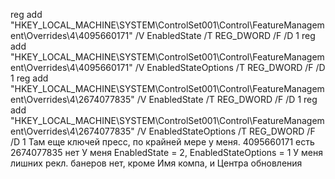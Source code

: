 reg add "HKEY_LOCAL_MACHINE\SYSTEM\ControlSet001\Control\FeatureManagement\Overrides\4\4095660171" /V EnabledState /T REG_DWORD /F /D 1
reg add "HKEY_LOCAL_MACHINE\SYSTEM\ControlSet001\Control\FeatureManagement\Overrides\4\4095660171" /V EnabledStateOptions /T REG_DWORD /F /D 1
reg add "HKEY_LOCAL_MACHINE\SYSTEM\ControlSet001\Control\FeatureManagement\Overrides\4\2674077835" /V EnabledState /T REG_DWORD /F /D 1
reg add "HKEY_LOCAL_MACHINE\SYSTEM\ControlSet001\Control\FeatureManagement\Overrides\4\2674077835" /V EnabledStateOptions /T REG_DWORD /F /D 1
Там еще ключей пресс, по крайней мере у меня.
4095660171 есть
2674077835 нет
У меня EnabledState = 2, EnabledStateOptions = 1
У меня лишних рекл. банеров нет, кроме Имя компа, и Центра обновления 
